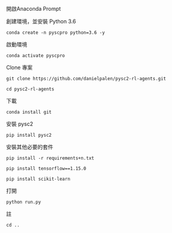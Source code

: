 
開啟Anaconda Prompt

創建環境，並安裝 Python 3.6
```
conda create -n pyscpro python=3.6 -y
```
   
啟動環境
 ```
conda activate pyscpro
```
   
Clone 專案
```
git clone https://github.com/danielpalen/pysc2-rl-agents.git
```


```
cd pysc2-rl-agents
```

下載
```
conda install git
```

安裝 pysc2
```
pip install pysc2
```


安裝其他必要的套件
```
pip install -r requirements+n.txt
```
```
pip install tensorflow==1.15.0
```
```
pip install scikit-learn
```


打開
```
python run.py
```






註
```
cd ..
```
     
   

     

     
   
